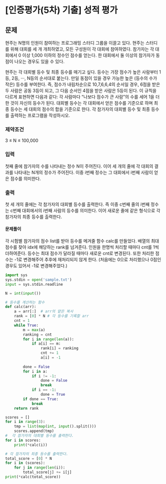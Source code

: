 # [인증평가(5차) 기출] 성적 평가

## 문제
현주는 N명의 인원이 참여하는 프로그래밍 스터디 그룹을 이끌고 있다.
현주는 스터디를 위해 대회를 세 개 개최하였고, 모든 구성원이 각 대회에 참여하였다. 참가자는 각 대회에서 0 이상 1,000 이하의 정수인 점수를 얻는다. 한 대회에서 둘 이상의 참가자가 동점이 나오는 경우도 있을 수 있다.

현주는 각 대회별 등수 및 최종 등수를 매기고 싶다. 등수는 가장 점수가 높은 사람부터 1등, 2등, ···, N등의 순서대로 붙는다. 만일 동점이 있을 경우 가능한 높은 (등수의 수가 작은) 등수를 부여한다. 즉, 점수가 내림차순으로 10,7,6,6,4의 순서일 경우, 6점을 받은 두 사람은 공동 3등이 되고, 그 다음 순서인 4점을 받은 사람은 5등이 된다. 이 규칙을 다르게 표현하면 다음과 같다: 각 사람마다 “나보다 점수가 큰 사람”의 수를 세어 1을 더한 것이 자신의 등수가 된다. 대회별 등수는 각 대회에서 얻은 점수를 기준으로 하며 최종 등수는 세 대회의 점수의 합을 기준으로 한다.
각 참가자의 대회별 등수 및 최종 등수를 출력하는 프로그램을 작성하시오.

### 제약조건
3 ≤ N ≤ 100,000

### 입력
첫째 줄에 참가자의 수를 나타내는 정수 N이 주어진다.
이어 세 개의 줄에 각 대회의 결과를 나타내는 N개의 정수가 주어진다. 이중 i번째 정수는 그 대회에서 i번째 사람이 얻은 점수를 의미한다.

### 출력
첫 세 개의 줄에는 각 참가자의 대회별 등수를 출력한다. 즉 이중 c번째 줄의 i번째 정수는 c번째 대회에서의 i번째 사람의 등수를 의미한다.
이어 새로운 줄에 같은 형식으로 각 참가자의 최종 등수를 출력한다.

#### 문제풀이
각 시험별 참가자의 점수 list를 받아 등수를 메겨줄 함수 calc를 만들었다. 배열의 최대 점수를 찾아 idx에 해당하는 rank를 넘겨준다. 인원을 한명씩 처리할 때마다 cnt를 1씩 더하여준다. 등수는 최대 점수가 달라질 때마다 새로운 cnt로 변경된다. 또한 처리한 점수는 -1로 변경해주어 추후에 재처리되지 않게 한다. (처음에는 0으로 처리했으나 0점인 경우도 있어서 -1로 변경해주었다.)

```python
import sys
sys.stdin = open('sample.txt')
input = sys.stdin.readline

N = int(input())

# 등수를 계산하는 함수
def calc(arr):
    a = arr[:]  # arr의 얕은 복사
    rank = [0] * N # 각 등수를 기록할 arr
    cnt = 1
    while True: 
        m = max(a)
        ranking = cnt
        for i in range(len(a)):
            if a[i] == m:
                rank[i] = ranking
                cnt += 1
                a[i] = -1
        
        done = False
        for i in a:
            if i != -1:
                done = False
                break
            if i == -1:
                done = True
        if done == True:
            break
    return rank

scores = []
for i in range(3):
    tmp = list(map(int, input().split()))
    scores.append(tmp)
#  각 참가자의 대회별 등수를 출력한다.
for i in scores:
    print(*calc(i))

# 각 참가자의 최종 등수를 출력한다.
total_score = [0] * N
for i in (scores):
    for j in range(len(i)):
        total_score[j] += i[j]     
print(*calc(total_score))
```
